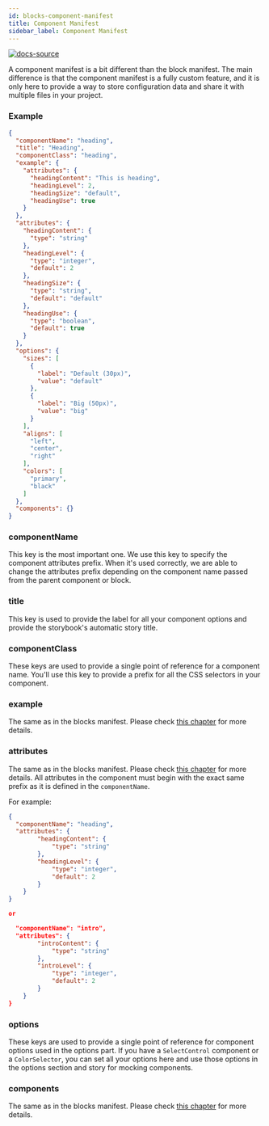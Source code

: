 ```yaml
---
id: blocks-component-manifest
title: Component Manifest
sidebar_label: Component Manifest
---
```


[![docs-source](https://img.shields.io/badge/source-eigthshift--frontend--libs-yellow?style=for-the-badge&logo=javascript&labelColor=2a2a2a)](https://github.com/infinum/eightshift-frontend-libs/tree/4.0.0/blocks/init/src/blocks/)

A component manifest is a bit different than the block manifest. The main difference is that the component manifest is a fully custom feature, and it is only here to provide a way to store configuration data and share it with multiple files in your project.

### Example

```json
{
  "componentName": "heading",
  "title": "Heading",
  "componentClass": "heading",
  "example": {
    "attributes": {
      "headingContent": "This is heading",
      "headingLevel": 2,
      "headingSize": "default",
      "headingUse": true
    }
  },
  "attributes": {
    "headingContent": {
      "type": "string"
    },
    "headingLevel": {
      "type": "integer",
      "default": 2
    },
    "headingSize": {
      "type": "string",
      "default": "default"
    },
    "headingUse": {
      "type": "boolean",
      "default": true
    }
  },
  "options": {
    "sizes": [
      {
        "label": "Default (30px)",
        "value": "default"
      },
      {
        "label": "Big (50px)",
        "value": "big"
      }
    ],
    "aligns": [
      "left",
      "center",
      "right"
    ],
    "colors": [
      "primary",
      "black"
    ]
  },
  "components": {}
}
```

### componentName

This key is the most important one. We use this key to specify the component attributes prefix. When it's used correctly, we are able to change the attributes prefix depending on the component name passed from the parent component or block.

### title

This key is used to provide the label for all your component options and provide the storybook's automatic story title.

### componentClass

These keys are used to provide a single point of reference for a component name. You'll use this key to provide a prefix for all the CSS selectors in your component.

### example

The same as in the blocks manifest. Please check [this chapter](block-manifest) for more details.

### attributes

The same as in the blocks manifest. Please check [this chapter](block-manifest) for more details.
All attributes in the component must begin with the exact same prefix as it is defined in the `componentName`.

For example:

```json
{
  "componentName": "heading",
  "attributes": {
		"headingContent": {
			"type": "string"
		},
		"headingLevel": {
			"type": "integer",
			"default": 2
		}
	}
}

or

  "componentName": "intro",
  "attributes": {
		"introContent": {
			"type": "string"
		},
		"introLevel": {
			"type": "integer",
			"default": 2
		}
	}
}
```

### options

These keys are used to provide a single point of reference for component options used in the options part. If you have a `SelectControl` component or a `ColorSelector`, you can set all your options here and use those options in the options section and story for mocking components.

### components

The same as in the blocks manifest. Please check [this chapter](block-manifest) for more details.

<div class="legacy-badge legacy-badge--v5"></div>
